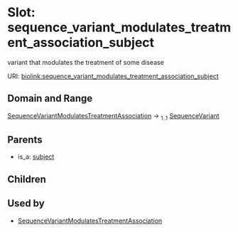 
# Slot: sequence_variant_modulates_treatment_association_subject


variant that modulates the treatment of some disease

URI: [biolink:sequence_variant_modulates_treatment_association_subject](https://w3id.org/biolink/vocab/sequence_variant_modulates_treatment_association_subject)


## Domain and Range

[SequenceVariantModulatesTreatmentAssociation](SequenceVariantModulatesTreatmentAssociation.md) &#8594;  <sub>1..1</sub> [SequenceVariant](SequenceVariant.md)

## Parents

 *  is_a: [subject](subject.md)

## Children


## Used by

 * [SequenceVariantModulatesTreatmentAssociation](SequenceVariantModulatesTreatmentAssociation.md)
